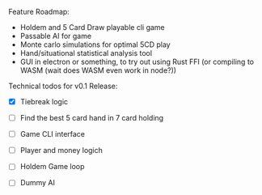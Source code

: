 Feature Roadmap:
- Holdem and 5 Card Draw playable cli game
- Passable AI for game
- Monte carlo simulations for optimal 5CD play
- Hand/situational statistical analysis tool
- GUI in electron or something, to try out using Rust FFI (or compiling to WASM (wait does WASM even work in node?))

Technical todos for v0.1 Release:
- [x] Tiebreak logic
- [ ] Find the best 5 card hand in 7 card holding
- [ ] Game CLI interface
- [ ] Player and money logich
- [ ] Holdem Game loop
- [ ] Dummy AI

